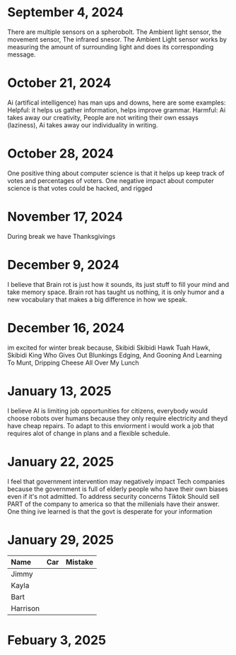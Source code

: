 # September 4, 2024

There are multiple sensors on a spherobolt. The Ambient light sensor, the movement sensor, The infrared snesor.
The Ambient Light sensor works by measuring the amount of surrounding light and does its corresponding message.
 
# October 21, 2024

Ai (artifical intelligence) has man ups and downs, here are some examples:
Helpful: it helps us gather information, helps improve grammar.
Harmful: Ai takes away our creativity, People are not writing their own essays (laziness), Ai takes away our individuality in writing.


# October 28, 2024

One positive thing about computer science is that it helps up keep track of votes and percentages of voters.
One negative impact about computer science is that votes could be hacked, and rigged

# November 17, 2024
During break we have Thanksgivings
# December 9, 2024
I believe that Brain rot is just how it sounds, its just stuff to fill your mind and take memory space.
Brain rot has taught us nothing, it is only humor and a new vocabulary that makes a big difference in how we speak.

# December 16, 2024
im excited for winter break because, Skibidi Skibidi Hawk Tuah Hawk, Skibidi King Who Gives Out Blunkings Edging, And Gooning And Learning To Munt, Dripping Cheese All Over My Lunch

# January 13, 2025

I believe AI is limiting job opportunities for citizens, everybody would choose robots over humans because they only require electricity and theyd have cheap repairs. To adapt to this enviorment i would work a job that requires alot of change in plans and a flexible schedule.

# January 22, 2025
I feel that government intervention may negatively impact Tech companies because the government is full of elderly people who have their own biases even if it's not admitted. To address security concerns Tiktok Should sell PART of the company to america so that the millenials have their answer.
One thing ive learned is that the govt is desperate for your information

# January 29, 2025
| Name     | Car | Mistake |
| :------- | :-- | :------ |
| Jimmy    |     |         |
| Kayla    |     |         |
| Bart     |     |         |
| Harrison |     |         |

# Febuary 3, 2025
